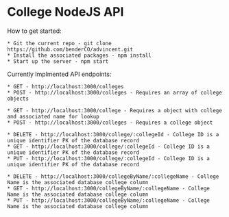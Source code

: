 # College NodeJS API

How to get started:

	* Git the current repo - git clone https://github.com/benderCO/advincent.git
	* Install the associated packages - npm install
	* Start up the server - npm start

Currently Implmented API endpoints:
	
	* GET - http://localhost:3000/colleges
	* POST - http://localhost:3000/colleges - Requires an array of college objects

	* GET - http://localhost:3000/college - Requires a object with college and associated name for lookup
	* POST - http://localhost:3000/colleges - Requires a college object

	* DELETE - http://localhost:3000/college/:collegeId - College ID is a unique identifier PK of the database record
	* GET - http://localhost:3000/college/:collegeId - College ID is a unique identifier PK of the database record
	* PUT - http://localhost:3000/college/:collegeId - College ID is a unique identifier PK of the database record

	* DELETE - http://localhost:3000/collegeByName/:collegeName - College Name is the associated database college column
	* GET - http://localhost:3000/collegeByName/:collegeName - College Name is the associated database college column
	* PUT - http://localhost:3000/collegeByName/:collegeName - College Name is the associated database college column
